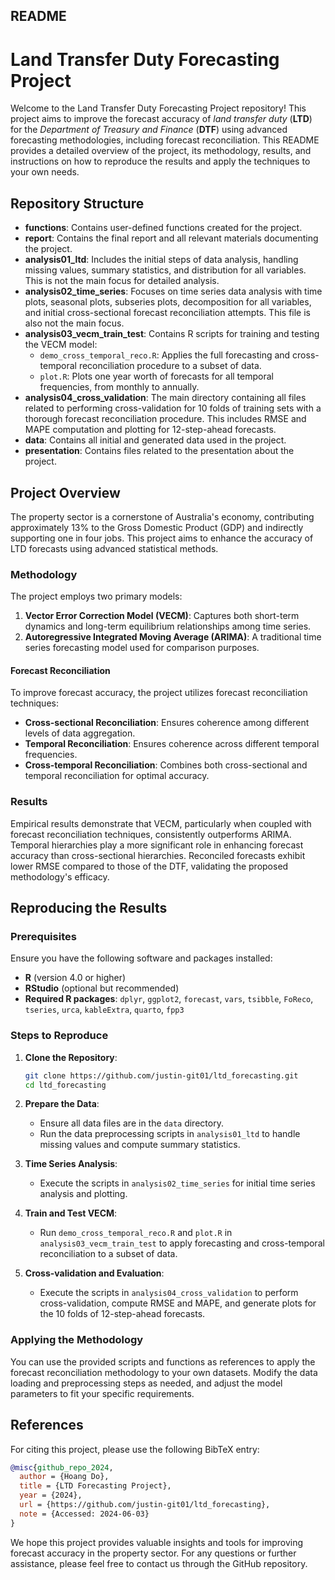 ## README

# Land Transfer Duty Forecasting Project

Welcome to the Land Transfer Duty Forecasting Project repository! This project aims to improve the forecast accuracy of *land transfer duty* (**LTD**) for the *Department of Treasury and Finance* (**DTF**) using advanced forecasting methodologies, including forecast reconciliation. This README provides a detailed overview of the project, its methodology, results, and instructions on how to reproduce the results and apply the techniques to your own needs.

## Repository Structure

- **functions**: Contains user-defined functions created for the project.
- **report**: Contains the final report and all relevant materials documenting the project.
- **analysis01_ltd**: Includes the initial steps of data analysis, handling missing values, summary statistics, and distribution for all variables. This is not the main focus for detailed analysis.
- **analysis02_time_series**: Focuses on time series data analysis with time plots, seasonal plots, subseries plots, decomposition for all variables, and initial cross-sectional forecast reconciliation attempts. This file is also not the main focus.
- **analysis03_vecm_train_test**: Contains R scripts for training and testing the VECM model:
  - `demo_cross_temporal_reco.R`: Applies the full forecasting and cross-temporal reconciliation procedure to a subset of data.
  - `plot.R`: Plots one year worth of forecasts for all temporal frequencies, from monthly to annually.
- **analysis04_cross_validation**: The main directory containing all files related to performing cross-validation for 10 folds of training sets with a thorough forecast reconciliation procedure. This includes RMSE and MAPE computation and plotting for 12-step-ahead forecasts.
- **data**: Contains all initial and generated data used in the project.
- **presentation**: Contains files related to the presentation about the project.

## Project Overview

The property sector is a cornerstone of Australia's economy, contributing approximately 13% to the Gross Domestic Product (GDP) and indirectly supporting one in four jobs. This project aims to enhance the accuracy of LTD forecasts using advanced statistical methods.

### Methodology

The project employs two primary models:
1. **Vector Error Correction Model (VECM)**: Captures both short-term dynamics and long-term equilibrium relationships among time series.
2. **Autoregressive Integrated Moving Average (ARIMA)**: A traditional time series forecasting model used for comparison purposes.

#### Forecast Reconciliation

To improve forecast accuracy, the project utilizes forecast reconciliation techniques:
- **Cross-sectional Reconciliation**: Ensures coherence among different levels of data aggregation.
- **Temporal Reconciliation**: Ensures coherence across different temporal frequencies.
- **Cross-temporal Reconciliation**: Combines both cross-sectional and temporal reconciliation for optimal accuracy.

### Results

Empirical results demonstrate that VECM, particularly when coupled with forecast reconciliation techniques, consistently outperforms ARIMA. Temporal hierarchies play a more significant role in enhancing forecast accuracy than cross-sectional hierarchies. Reconciled forecasts exhibit lower RMSE compared to those of the DTF, validating the proposed methodology's efficacy.

## Reproducing the Results

### Prerequisites

Ensure you have the following software and packages installed:
- **R** (version 4.0 or higher)
- **RStudio** (optional but recommended)
- **Required R packages**: `dplyr`, `ggplot2`, `forecast`, `vars`, `tsibble`, `FoReco`, `tseries`, `urca`, `kableExtra`, `quarto`, `fpp3`

### Steps to Reproduce

1. **Clone the Repository**:
   ```sh
   git clone https://github.com/justin-git01/ltd_forecasting.git
   cd ltd_forecasting
   ```

2. **Prepare the Data**:
   - Ensure all data files are in the `data` directory.
   - Run the data preprocessing scripts in `analysis01_ltd` to handle missing values and compute summary statistics.

3. **Time Series Analysis**:
   - Execute the scripts in `analysis02_time_series` for initial time series analysis and plotting.

4. **Train and Test VECM**:
   - Run `demo_cross_temporal_reco.R` and `plot.R` in `analysis03_vecm_train_test` to apply forecasting and cross-temporal reconciliation to a subset of data.

5. **Cross-validation and Evaluation**:
   - Execute the scripts in `analysis04_cross_validation` to perform cross-validation, compute RMSE and MAPE, and generate plots for the 10 folds of 12-step-ahead forecasts.

### Applying the Methodology

You can use the provided scripts and functions as references to apply the forecast reconciliation methodology to your own datasets. Modify the data loading and preprocessing steps as needed, and adjust the model parameters to fit your specific requirements.

## References

For citing this project, please use the following BibTeX entry:
```bibtex
@misc{github_repo_2024,
  author = {Hoang Do},
  title = {LTD Forecasting Project},
  year = {2024},
  url = {https://github.com/justin-git01/ltd_forecasting},
  note = {Accessed: 2024-06-03}
}
```

We hope this project provides valuable insights and tools for improving forecast accuracy in the property sector. For any questions or further assistance, please feel free to contact us through the GitHub repository.